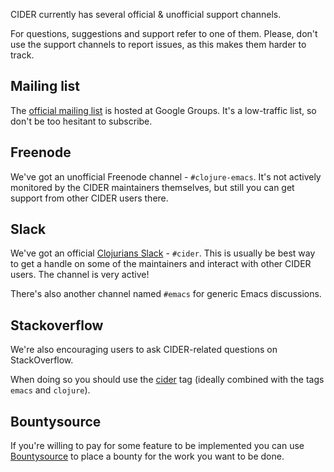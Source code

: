 CIDER currently has several official & unofficial support channels.

For questions, suggestions and support refer to one of them.  Please, don't
use the support channels to report issues, as this makes them harder to track.

## Mailing list

The [official mailing list](https://groups.google.com/forum/#!forum/cider-emacs) is
hosted at Google Groups. It's a low-traffic list, so don't be too hesitant to subscribe.

## Freenode

We've got an unofficial Freenode channel - `#clojure-emacs`. It's not actively
monitored by the CIDER maintainers themselves, but still you can get support
from other CIDER users there.

## Slack

We've got an official [Clojurians Slack](https://clojurians.slack.com/) -
`#cider`. This is usually be best way to get a handle on some of the maintainers
and interact with other CIDER users. The channel is very active!

There's also another channel named `#emacs` for generic Emacs discussions.

## Stackoverflow

We're also encouraging users to ask CIDER-related questions on StackOverflow.

When doing so you should use the
[cider](http://stackoverflow.com/questions/tagged/cider) tag (ideally combined
with the tags `emacs` and `clojure`).

## Bountysource

If you're willing to pay for some feature to be implemented you can use
[Bountysource](https://www.bountysource.com/teams/cider/issues) to place a
bounty for the work you want to be done.
